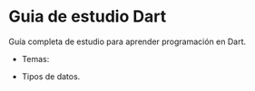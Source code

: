 # Guia de estudio Dart

Guía completa de estudio para aprender programación en Dart.

- Temas:
+ Tipos de datos.

